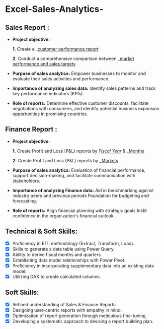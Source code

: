 # Excel-Sales-Analytics-
## Sales Report :


- **Project objective:** 

    **1.** Create a _[customer performance report](https://github.com/SunnyKumar00/Excel-Sales-Analytics-/blob/main/Customer%20Net%20Sales%20Performance.pdf)

    **2.** Conduct a comprehensive comparison between _[market performance and sales targets](https://github.com/SunnyKumar00/Excel-Sales-Analytics-/blob/main/Market%20Performance%20Vs%20Target.pdf)

- **Purpose of sales analytics:** Empower businesses to monitor and evaluate their sales activities and performance.

- **Importance of analyzing sales data:** Identify sales patterns and track key performance indicators (KPIs).

- **Role of reports:** Determine effective customer discounts, facilitate negotiations with consumers, and identify potential business expansion opportunities in promising countries.


## Finance Report :

- **Project objective:** 

    **1.** Create Profit and Loss (P&L) reports by _[Fiscal Year](https://github.com/SunnyKumar00/Excel-Sales-Analytics-/blob/main/P%20%26%20L%20BY%20Fiscal%20Year.pdf)_ & _[Months](https://github.com/SunnyKumar00/Excel-Sales-Analytics-/blob/main/P%20%26%20L%20BY%20Fiscal%20Months.pdf)

   **2.** Create Profit and Loss (P&L) reports by _[Markets](https://github.com/SunnyKumar00/Excel-Sales-Analytics-/blob/main/P%20%26%20L%20for%20Markets.pdf)

- **Purpose of sales analytics:** Evaluation of financial performance, support decision-making, and facilitate communication with stakeholders.

- **Importance of analyzing Finance data:** Aid in benchmarking against industry peers and previous periods Foundation for budgeting and forecasting.

- **Role of reports:** Align financial planning with strategic goals Instill confidence in the organization's financial outlook.


## Technical & Soft Skills:
- [x]	Proficiency in ETL methodology (Extract, Transform, Load).
- [x]	Skills to generate a date table using Power Query.
- [x]	Ability to derive fiscal months and quarters.
- [x]	Establishing data model relationships with Power Pivot.
- [x]	Proficiency in incorporating supplementary data into an existing data model.
- [x]	Utilizing DAX to create calculated columns.

## Soft Skills:
- [x]	Refined understanding of Sales & Finance Reports
- [x]	Designing user-centric reports with empathy in mind.
- [x]	Optimization of report generation through meticulous fine-tuning.
- [x]	Developing a systematic approach to devising a report building plan.
